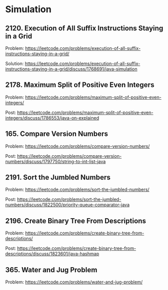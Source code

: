 # Simulation

## 2120. Execution of All Suffix Instructions Staying in a Grid

Problem: https://leetcode.com/problems/execution-of-all-suffix-instructions-staying-in-a-grid/

Solution: https://leetcode.com/problems/execution-of-all-suffix-instructions-staying-in-a-grid/discuss/1768691/java-simulation

## 2178. Maximum Split of Positive Even Integers

Problem: https://leetcode.com/problems/maximum-split-of-positive-even-integers/

Post: https://leetcode.com/problems/maximum-split-of-positive-even-integers/discuss/1786553/java-on-explained

## 165. Compare Version Numbers

Problem: https://leetcode.com/problems/compare-version-numbers/

Post: https://leetcode.com/problems/compare-version-numbers/discuss/1797750/string-to-int-list-java

## 2191. Sort the Jumbled Numbers

Problem: https://leetcode.com/problems/sort-the-jumbled-numbers/

Post: https://leetcode.com/problems/sort-the-jumbled-numbers/discuss/1822500/priority-queue-comparator-java

## 2196. Create Binary Tree From Descriptions

Problem: https://leetcode.com/problems/create-binary-tree-from-descriptions/

Post: https://leetcode.com/problems/create-binary-tree-from-descriptions/discuss/1823601/java-hashmap

## 365. Water and Jug Problem

Problem: https://leetcode.com/problems/water-and-jug-problem/
